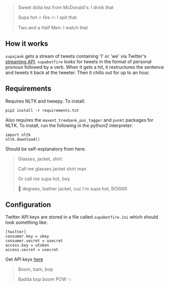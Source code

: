 > Sweet dolla tea from McDonald's: I drink that
>
> Supa hot :fire: fire :fire:: I spit that
>
> Two and a Half Men: I watch that

## How it works

`supajank` gets a stream of tweets containing 'I' or 'we' via Twitter's [streaming API](https://dev.twitter.com/streaming/reference/post/statuses/filter). `supabotfire` looks for tweets in the format of personal pronoun followed by a verb. When it gets a hit, it restructures the sentence and tweets it back at the tweeter. Then it chills out for up to an hour.

## Requirements

Requires NLTK and tweepy. To install:

```
pip2 install -r requirements.txt
```

Also requires the `maxent_treebank_pos_tagger` and `punkt` packages for NLTK. To install, run the following in the python2 interpreter:

```
import nltk
nltk.download()

```
Should be self-explanatory from here.

> Glasses, jacket, shirt
>
> Call me glasses jacket shirt man
>
> Or call me supa hot, boy
>
> :100: degrees, leather jacket, cuz I'm supa hot, BOIIIIIIII

## Configuration

Twitter API keys are stored in a file called `supabotfire.ini` which should look something like:

```
[twitter]
consumer.key = ukey
consumer.secret = usecret
access.key = utoken
access.secret = usecret
```

Get API keys [here](https://apps.twitter.com/)

> Boom, bam, bop
>
> Badda bop boom POW :collision: